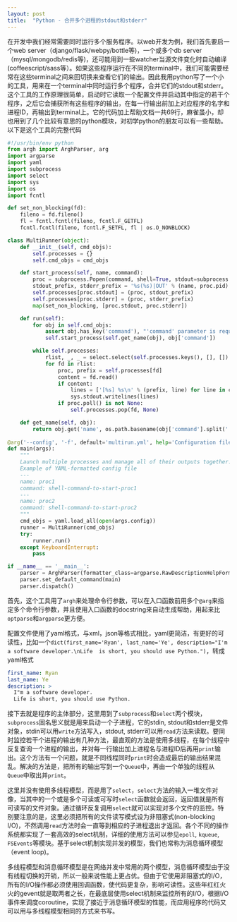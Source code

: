 ```yaml
---
layout: post
title:  "Python - 合并多个进程的stdout和stderr"
---
```


在开发中我们经常需要同时运行多个服务程序。以web开发为例，我们首先要启一个web server（django/flask/webpy/bottle等)，一个或多个db server（mysql/mongodb/redis等)，还可能用到一些watcher当源文件变化时自动编译(coffeescript/sass等）。如果这些程序运行在不同的terminal中，我们可能需要经常在这些terminal之间来回切换来查看它们的输出。因此我用python写了一个小的工具，用来在一个terminal中同时运行多个程序，合并它们的stdout和stderr。这个工具的工作原理很简单，启动时它读取一个配置文件并启动其中指定的若干个程序，之后它会捕获所有这些程序的输出，在每一行输出前加上对应程序的名字和进程ID，再输出到terminal上。它的代码加上帮助文档一共69行，麻雀虽小，却也用到了几个比较有意思的python模块，对初学python的朋友可以有一些帮助。以下是这个工具的完整代码

```python
#!/usr/bin/env python
from argh import ArghParser, arg
import argparse
import yaml
import subprocess
import select
import sys
import os
import fcntl

def set_non_blocking(fd):
    fileno = fd.fileno()
    fl = fcntl.fcntl(fileno, fcntl.F_GETFL)
    fcntl.fcntl(fileno, fcntl.F_SETFL, fl | os.O_NONBLOCK)

class MultiRunner(object):
    def __init__(self, cmd_objs):
        self.processes = {}
        self.cmd_objs = cmd_objs

    def start_process(self, name, command):
        proc = subprocess.Popen(command, shell=True, stdout=subprocess.PIPE, stderr=subprocess.PIPE)
        stdout_prefix, stderr_prefix = '%s(%s)|OUT' % (name, proc.pid) ,  '%s(%s)|ERR' % (name, proc.pid)
        self.processes[proc.stdout] = (proc, stdout_prefix)
        self.processes[proc.stderr] = (proc, stderr_prefix)
        map(set_non_blocking, [proc.stdout, proc.stderr])

    def run(self):
        for obj in self.cmd_objs:
            assert obj.has_key('command'), "'command' parameter is required for every process."
            self.start_process(self.get_name(obj), obj['command'])

        while self.processes:
            rlist, _, _ = select.select(self.processes.keys(), [], [])
            for fd in rlist:
                proc, prefix = self.processes[fd]
                content = fd.read()
                if content:
                    lines = ['[%s] %s\n' % (prefix, line) for line in content.split('\n')]
                    sys.stdout.writelines(lines)
                if proc.poll() is not None:
                    self.processes.pop(fd, None)

    def get_name(self, obj):
        return obj.get('name', os.path.basename(obj['command'].split(' ')[0]))
        
@arg('--config', '-f', default='multirun.yml', help='Configuration file that specifies the commands to be executed.(default: multirun.conf)')
def main(args):
    """
    Launch multiple processes and manage all of their outputs together.
    Example of YAML-formatted config file
    ---
    name: proc1
    command: shell-command-to-start-proc1
    ---
    name: proc2
    command: shell-command-to-start-proc2
    """
    cmd_objs = yaml.load_all(open(args.config))
    runner = MultiRunner(cmd_objs)
    try:
        runner.run()
    except KeyboardInterrupt:
        pass

if __name__ == '__main__':
    parser = ArghParser(formatter_class=argparse.RawDescriptionHelpFormatter)
    parser.set_default_command(main)
    parser.dispatch()
```

首先，这个工具用了`argh`来处理命令行参数，可以在入口函数前用多个`@arg`来指定多个命令行参数，并且使用入口函数的docstring来自动生成帮助，用起来比`optparse`和`argparse`更方便。

配置文件使用了yaml格式，与xml，json等格式相比，yaml更简洁，有更好的可读性，比如一个`dict(first_name='Ryan', last_name='Ye', description="I'm a software developer.\nLife  is short, you should use Python.")`，转成yaml格式

```yaml
first_name: Ryan
last_name: Ye
description: >
  I"m a software developer.
  Life is short, you should use Python.
```

接下去就是程序的主体部分，这里用到了`subprocess`和`select`两个模块，`subprocess`固名思义就是用来启动一个子进程，它的stdin, stdout和stderr是文件对象，stdin可以用`write`方法写入，stdout, stderr可以用`read`方法来读取。要同时监控若干个进程的输出有几种方法，最直观的方法是使用多线程，在每个线程中反复查询一个进程的输出，并对每一行输出加上进程名与进程ID后再用`print`输出。这个方法有一个问题，就是不同线程同时`print`时会造成最后的输出结果混乱。解决的方法是，把所有的输出写到一个`Queue`中，再由一个单独的线程从`Queue`中取出并`print`。

这里并没有使用多线程模型，而是用了`select`，`select`方法的输入一堆文件对像，当其中的一个或是多个可读或可写时`select`函数就会返回，返回值就是所有可读写的文件对象。通过循环反复调用`select`就可以实现对多个文件的监控。特别要注意的是，这里必须把所有的文件读写模式设为非阻塞式(non-blocking I/O)，不然调用`read`方法时会一直等到相应的子进程退出才返回。各个不同的操作系统都实现了一套高效的select机制，详细的使用方法可以参见`epoll`, `kqueue`, `FSEvents`等模块。基于select机制实现并发的模型，我们也常称为消息循环模型（event loop)。

多线程模型和消息循环模型是在网络并发中常用的两个模型，消息循环模型由于没有线程切换的开销，所以一般来说性能上更占优。但由于它使用非阻塞式的I/O，所有的I/O操作都必须使用回调函数，使代码更复杂，影响可读性。这些年红红火火的gevent就是取两者之长，在最底层使用select机制来监控所有的I/O，根据I/O事件来调度coroutine，实现了接近于消息循环模型的性能，而应用程序的代码又可以用与多线程模型相同的方式来书写。
